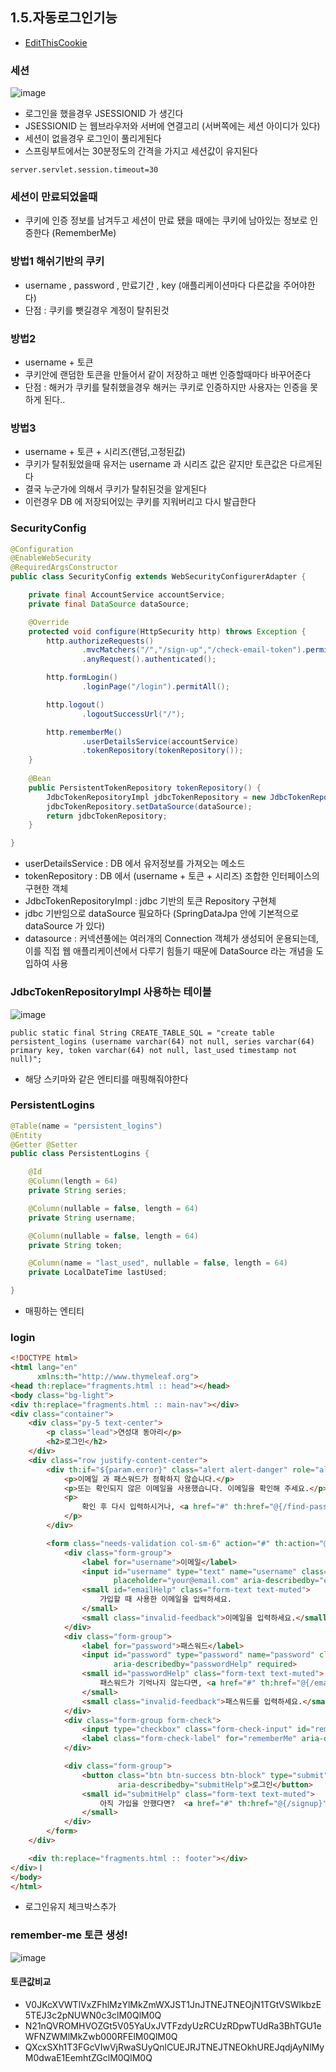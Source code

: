 ## 1.5.자동로그인기능
* [EditThisCookie](https://chrome.google.com/webstore/detail/editthiscookie/fngmhnnpilhplaeedifhccceomclgfbg/related?hl=ko)

### 세션
![image](https://user-images.githubusercontent.com/65409092/106828552-ce46b000-66cd-11eb-90f7-ce70504fa145.png)
* 로그인을 했을경우 JSESSIONID 가 생긴다
* JSESSIONID 는 웹브라우저와 서버에 연결고리 (서버쪽에는 세션 아이디가 있다)
* 세션이 없을경우 로그인이 풀리게된다
* 스프링부트에서는 30분정도의 간격을 가지고 세션값이 유지된다
```properties
server.servlet.session.timeout=30
```

### 세션이 만료되었을때
* 쿠키에 인증 정보를 남겨두고 세션이 만료 됐을 때에는 쿠키에 남아있는 정보로 인증한다 (RememberMe)

### 방법1 해쉬기반의 쿠키
* username , password , 만료기간 , key (애플리케이션마다 다른값을 주어야한다)
* 단점 : 쿠키를 뺏길경우 계정이 탈취된것

### 방법2
* username + 토큰
* 쿠키안에 랜덤한 토큰을 만들어서 같이 저장하고 매번 인증할때마다 바꾸어준다
* 단점 : 해커가 쿠키를 탈취했을경우 해커는 쿠키로 인증하지만 사용자는 인증을 못하게 된다..

### 방법3
* username + 토큰 + 시리즈(랜덤,고정된값)
* 쿠키가 탈취됬었을때 유저는 username 과 시리즈 값은 같지만 토큰값은 다르게된다
* 결국 누군가에 의해서 쿠키가 탈취된것을 알게된다
* 이런경우 DB 에 저장되어있는 쿠키를 지워버리고 다시 발급한다

### SecurityConfig
```java
@Configuration
@EnableWebSecurity
@RequiredArgsConstructor
public class SecurityConfig extends WebSecurityConfigurerAdapter {

    private final AccountService accountService;
    private final DataSource dataSource;

    @Override
    protected void configure(HttpSecurity http) throws Exception {
        http.authorizeRequests()
                .mvcMatchers("/","/sign-up","/check-email-token").permitAll()
                .anyRequest().authenticated();

        http.formLogin()
                .loginPage("/login").permitAll();

        http.logout()
                .logoutSuccessUrl("/");

        http.rememberMe()
                .userDetailsService(accountService)
                .tokenRepository(tokenRepository());
    }
    
    @Bean
    public PersistentTokenRepository tokenRepository() {
        JdbcTokenRepositoryImpl jdbcTokenRepository = new JdbcTokenRepositoryImpl();
        jdbcTokenRepository.setDataSource(dataSource);
        return jdbcTokenRepository;
    }

}
```

* userDetailsService : DB 에서 유저정보를 가져오는 메소드
* tokenRepository : DB 에서 (username + 토큰 + 시리즈) 조합한 인터페이스의 구현한 객체
* JdbcTokenRepositoryImpl : jdbc 기반의 토큰 Repository 구현체
* jdbc 기반임으로 dataSource 필요하다 (SpringDataJpa 안에 기본적으로 dataSource 가 있다)
* datasource : 커넥션풀에는 여러개의 Connection 객체가 생성되어 운용되는데, 이를 직접 웹 애플리케이션에서 다루기 힘들기 때문에 DataSource 라는 개념을 도입하여 사용

### JdbcTokenRepositoryImpl 사용하는 테이블
![image](https://user-images.githubusercontent.com/65409092/106831937-22549300-66d4-11eb-8bc3-0630b49d4884.png)
```
public static final String CREATE_TABLE_SQL = "create table persistent_logins (username varchar(64) not null, series varchar(64) primary key, token varchar(64) not null, last_used timestamp not null)";
```

* 해당 스키마와 같은 엔티티를 매핑해줘야한다

### PersistentLogins
```java
@Table(name = "persistent_logins")
@Entity
@Getter @Setter
public class PersistentLogins {

    @Id
    @Column(length = 64)
    private String series;

    @Column(nullable = false, length = 64)
    private String username;

    @Column(nullable = false, length = 64)
    private String token;

    @Column(name = "last_used", nullable = false, length = 64)
    private LocalDateTime lastUsed;

}
```

* 매핑하는 엔티티

### login
```html
<!DOCTYPE html>
<html lang="en"
      xmlns:th="http://www.thymeleaf.org">
<head th:replace="fragments.html :: head"></head>
<body class="bg-light">
<div th:replace="fragments.html :: main-nav"></div>
<div class="container">
    <div class="py-5 text-center">
        <p class="lead">연성대 동아리</p>
        <h2>로그인</h2>
    </div>
    <div class="row justify-content-center">
        <div th:if="${param.error}" class="alert alert-danger" role="alert">
            <p>이메일 과 패스워드가 정확하지 않습니다.</p>
            <p>또는 확인되지 않은 이메일을 사용했습니다. 이메일을 확인해 주세요.</p>
            <p>
                확인 후 다시 입력하시거나, <a href="#" th:href="@{/find-passsword}">패스워드 찾기</a>를 이용하세요.
            </p>
        </div>

        <form class="needs-validation col-sm-6" action="#" th:action="@{/login}" method="post" novalidate>
            <div class="form-group">
                <label for="username">이메일</label>
                <input id="username" type="text" name="username" class="form-control"
                       placeholder="your@email.com" aria-describedby="emailHelp" required>
                <small id="emailHelp" class="form-text text-muted">
                    가입할 때 사용한 이메일을 입력하세요.
                </small>
                <small class="invalid-feedback">이메일을 입력하세요.</small>
            </div>
            <div class="form-group">
                <label for="password">패스워드</label>
                <input id="password" type="password" name="password" class="form-control"
                       aria-describedby="passwordHelp" required>
                <small id="passwordHelp" class="form-text text-muted">
                    패스워드가 기억나지 않는다면, <a href="#" th:href="@{/email-login}">패스워드 없이 로그인하기</a>
                </small>
                <small class="invalid-feedback">패스워드를 입력하세요.</small>
            </div>
            <div class="form-group form-check">
                <input type="checkbox" class="form-check-input" id="rememberMe" name="remember-me" checked>
                <label class="form-check-label" for="rememberMe" aria-describedby="rememberMeHelp">로그인 유지</label>
            </div>

            <div class="form-group">
                <button class="btn btn-success btn-block" type="submit"
                        aria-describedby="submitHelp">로그인</button>
                <small id="submitHelp" class="form-text text-muted">
                    아직 가입을 안했다면?  <a href="#" th:href="@{/signup}">회원가입</a>
                </small>
            </div>
        </form>
    </div>

    <div th:replace="fragments.html :: footer"></div>
</div>ㅣ
</body>
</html>
```

* 로그인유지 체크박스추가

### remember-me 토큰 생성!
![image](https://user-images.githubusercontent.com/65409092/106832450-0d2c3400-66d5-11eb-92ca-69a1a975ae1f.png)

#### 토큰값비교
* V0JKcXVWTlVxZFhlMzYlMkZmWXJST1JnJTNEJTNEOjN1TGtVSWlkbzE5TEJ3c2pNUWN0c3clM0QlM0Q
* N21nQVROMHVOZGt5V05YaUxJVTFzdyUzRCUzRDpwTUdRa3BhTGU1eWFNZWMlMkZwb000RFElM0QlM0Q
* QXcxSXh1T3FGcVIwVjRwaSUyQnlCUEJRJTNEJTNEOkhUREJqdjAyNlMyM0dwaE1EemhtZGclM0QlM0Q

